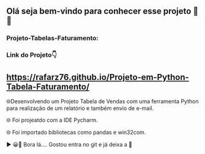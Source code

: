 ## Olá seja bem-vindo para conhecer esse projeto 🙂👏

### Projeto-Tabelas-Faturamento:

 ### Link do Projeto👇
 
 ## https://rafarz76.github.io/Projeto-em-Python-Tabela-Faturamento/

🌐Desenvolvendo um Projeto Tabela de Vendas com uma ferramenta Python para realização de um relatório e também envio de e-mail.

🌐 Foi projeatdo com a IDE Pycharm.

🌐 Foi importado bibliotecas como pandas e win32com.

▶ 😀👀 Bora lá....
Gostou entra no git e já deixa a 🌟


